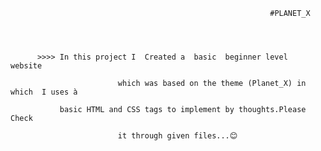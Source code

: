                                                               #PLANET_X
                                          
            
                  
               
          >>>> In this project I  Created a  basic  beginner level  website 
               
                            which was based on the theme (Planet_X) in which  I uses à 
               
               basic HTML and CSS tags to implement by thoughts.Please Check 
               
                            it through given files...😊
